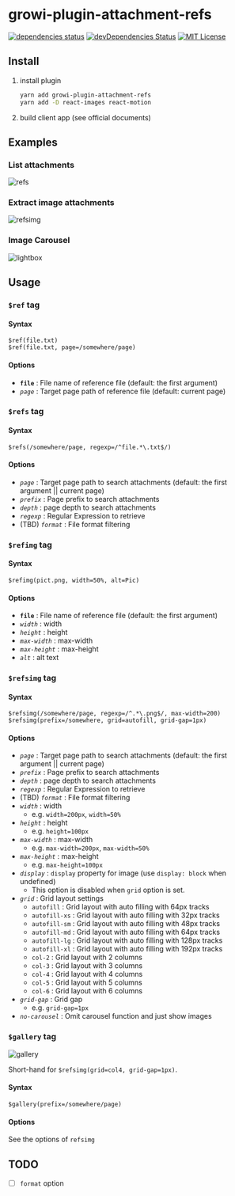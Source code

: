 # growi-plugin-attachment-refs

[![dependencies status](https://david-dm.org/weseek/growi-plugin-attachment-refs.svg)](https://david-dm.org/weseek/growi-plugin-attachment-refs)
[![devDependencies Status](https://david-dm.org/weseek/growi-plugin-attachment-refs/dev-status.svg)](https://david-dm.org/weseek/growi-plugin-attachment-refs?type=dev)
[![MIT License](http://img.shields.io/badge/license-MIT-blue.svg?style=flat)](LICENSE)

Install
--------

1. install plugin

    ```bash
    yarn add growi-plugin-attachment-refs
    yarn add -D react-images react-motion
    ```

1. build client app (see official documents)


Examples
-------

### List attachments

![refs](https://user-images.githubusercontent.com/1638767/64986526-1b23be00-d902-11e9-9e33-65ad15767920.gif)

### Extract image attachments

![refsimg](https://user-images.githubusercontent.com/1638767/64986528-1c54eb00-d902-11e9-95dc-2784fa15746c.gif)

### Image Carousel

![lightbox](https://user-images.githubusercontent.com/1638767/64986530-1e1eae80-d902-11e9-8711-b5df3572769c.gif)


Usage
------

### `$ref` tag

#### Syntax

```
$ref(file.txt)
$ref(file.txt, page=/somewhere/page)
```

#### Options

- **`file`** : File name of reference file (default: the first argument)
- *`page`* : Target page path of reference file (default: current page)


### `$refs` tag

#### Syntax

```
$refs(/somewhere/page, regexp=/^file.*\.txt$/)
```

#### Options

- *`page`* : Target page path to search attachments (default: the first argument || current page)
- *`prefix`* : Page prefix to search attachments
- *`depth`* : page depth to search attachments
- *`regexp`* : Regular Expression to retrieve
- (TBD) *`format`* : File format filtering


### `$refimg` tag

#### Syntax

```
$refimg(pict.png, width=50%, alt=Pic)
```

#### Options

- **`file`** : File name of reference file (default: the first argument)
- *`width`* : width
- *`height`* : height
- *`max-width`* : max-width
- *`max-height`* : max-height
- *`alt`* : alt text


### `$refsimg` tag

#### Syntax

```
$refsimg(/somewhere/page, regexp=/^.*\.png$/, max-width=200)
$refsimg(prefix=/somewhere, grid=autofill, grid-gap=1px)
```

#### Options

- *`page`* : Target page path to search attachments (default: the first argument || current page)
- *`prefix`* : Page prefix to search attachments
- *`depth`* : page depth to search attachments
- *`regexp`* : Regular Expression to retrieve
- (TBD) *`format`* : File format filtering
- *`width`* : width
  - e.g. `width=200px`, `width=50%`
- *`height`* : height
  - e.g. `height=100px`
- *`max-width`* : max-width
  - e.g. `max-width=200px`, `max-width=50%`
- *`max-height`* : max-height
  - e.g. `max-height=100px`
- *`display`* : `display` property for image (use `display: block` when undefined)
  - This option is disabled when `grid` option is set.
- *`grid`* : Grid layout settings
  - `autofill` : Grid layout with auto filling with 64px tracks
  - `autofill-xs` : Grid layout with auto filling with 32px tracks
  - `autofill-sm` : Grid layout with auto filling with 48px tracks
  - `autofill-md` : Grid layout with auto filling with 64px tracks
  - `autofill-lg` : Grid layout with auto filling with 128px tracks
  - `autofill-xl` : Grid layout with auto filling with 192px tracks
  - `col-2` : Grid layout with 2 columns
  - `col-3` : Grid layout with 3 columns
  - `col-4` : Grid layout with 4 columns
  - `col-5` : Grid layout with 5 columns
  - `col-6` : Grid layout with 6 columns
- *`grid-gap`* : Grid gap
  - e.g. `grid-gap=1px`
- *`no-carousel`* : Omit carousel function and just show images


### `$gallery` tag

![gallery](https://user-images.githubusercontent.com/1638767/64987263-d00aaa80-d903-11e9-83f6-7669e9945015.png)

Short-hand for `$refsimg(grid=col4, grid-gap=1px)`.

#### Syntax

```
$gallery(prefix=/somewhere/page)
```

#### Options

See the options of `refsimg`


TODO
-----

- [ ] `format` option

[GROWI]: https://github.com/weseek/growi

